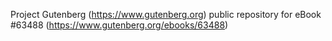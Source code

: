 Project Gutenberg (https://www.gutenberg.org) public repository for
eBook #63488 (https://www.gutenberg.org/ebooks/63488)
